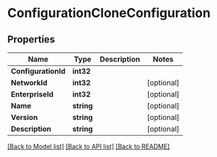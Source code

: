 # ConfigurationCloneConfiguration

## Properties

Name | Type | Description | Notes
------------ | ------------- | ------------- | -------------
**ConfigurationId** | **int32** |  | 
**NetworkId** | **int32** |  | [optional] 
**EnterpriseId** | **int32** |  | [optional] 
**Name** | **string** |  | [optional] 
**Version** | **string** |  | [optional] 
**Description** | **string** |  | [optional] 

[[Back to Model list]](../README.md#documentation-for-models) [[Back to API list]](../README.md#documentation-for-api-endpoints) [[Back to README]](../README.md)


